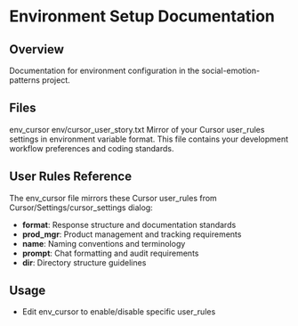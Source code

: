 # Environment Setup Documentation

## Overview
Documentation for environment configuration in the social-emotion-patterns project.

## Files

env_cursor	env/cursor_user_story.txt
Mirror of your Cursor user_rules settings in environment variable format. This file contains your development workflow preferences and coding standards.

## User Rules Reference

The env_cursor file mirrors these Cursor user_rules from Cursor/Settings/cursor_settings dialog:

- **format**: Response structure and documentation standards
- **prod_mgr**: Product management and tracking requirements  
- **name**: Naming conventions and terminology
- **prompt**: Chat formatting and audit requirements
- **dir**: Directory structure guidelines

## Usage

- Edit env_cursor to enable/disable specific user_rules